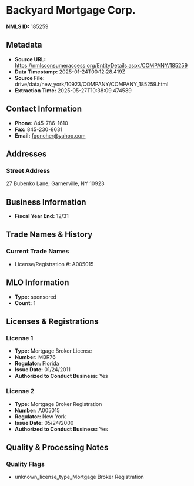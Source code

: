 # Backyard Mortgage Corp.

**NMLS ID:** 185259

## Metadata
- **Source URL:** https://nmlsconsumeraccess.org/EntityDetails.aspx/COMPANY/185259
- **Data Timestamp:** 2025-01-24T00:12:28.419Z
- **Source File:** drive/data/new_york/10923/COMPANY/COMPANY_185259.html
- **Extraction Time:** 2025-05-27T10:38:09.474589

## Contact Information
- **Phone:** 845-786-1610
- **Fax:** 845-230-8631
- **Email:** fgoncher@yahoo.com

## Addresses
### Street Address
27 Bubenko Lane; Garnerville, NY 10923

## Business Information
- **Fiscal Year End:** 12/31

## Trade Names & History
### Current Trade Names
- License/Registration #: A005015

## MLO Information
- **Type:** sponsored
- **Count:** 1

## Licenses & Registrations

### License 1
- **Type:** Mortgage Broker License
- **Number:** MBR76
- **Regulator:** Florida
- **Issue Date:** 01/24/2011
- **Authorized to Conduct Business:** Yes

### License 2
- **Type:** Mortgage Broker Registration
- **Number:** A005015
- **Regulator:** New York
- **Issue Date:** 05/24/2000
- **Authorized to Conduct Business:** Yes

## Quality & Processing Notes
### Quality Flags
- unknown_license_type_Mortgage Broker Registration
